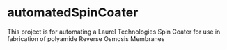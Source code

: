 # automatedSpinCoater
This project is for automating a Laurel Technologies Spin Coater for use in fabrication of polyamide Reverse Osmosis Membranes
